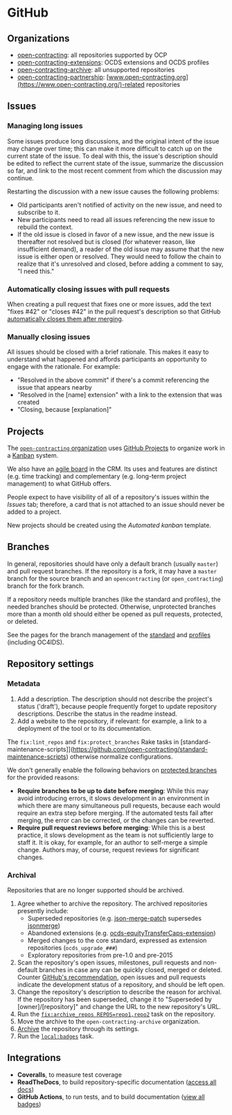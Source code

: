 # GitHub

## Organizations

* [open-contracting](https://github.com/open-contracting/): all repositories supported by OCP
* [open-contracting-extensions](https://github.com/open-contracting-extensions/): OCDS extensions and OCDS profiles
* [open-contracting-archive](https://github.com/open-contracting-archive/): all unsupported repositories
* [open-contracting-partnership](https://github.com/open-contracting-partnership/): [www.open-contracting.org](https://www.open-contracting.org/)-related repositories

## Issues

### Managing long issues

Some issues produce long discussions, and the original intent of the issue may change over time; this can make it more difficult to catch up on the current state of the issue. To deal with this, the issue's description should be edited to reflect the current state of the issue, summarize the discussion so far, and link to the most recent comment from which the discussion may continue.

Restarting the discussion with a new issue causes the following problems:

* Old participants aren't notified of activity on the new issue, and need to subscribe to it.
* New participants need to read all issues referencing the new issue to rebuild the context.
* If the old issue is closed in favor of a new issue, and the new issue is thereafter not resolved but is closed (for whatever reason, like insufficient demand), a reader of the old issue may assume that the new issue is either open or resolved. They would need to follow the chain to realize that it's unresolved and closed, before adding a comment to say, "I need this."

### Automatically closing issues with pull requests

When creating a pull request that fixes one or more issues, add the text "fixes #42" or "closes #42" in the pull request's description so that GitHub [automatically closes them after merging](https://help.github.com/articles/closing-issues-using-keywords/).

### Manually closing issues

All issues should be closed with a brief rationale. This makes it easy to understand what happened and affords participants an opportunity to engage with the rationale. For example:

* "Resolved in the above commit" if there's a commit referencing the issue that appears nearby
* "Resolved in the [name] extension" with a link to the extension that was created
* "Closing, because [explanation]"

## Projects

The [`open-contracting` organization](https://github.com/orgs/open-contracting/projects) uses [GitHub Projects](https://help.github.com/articles/about-project-boards/) to organize work in a [Kanban](https://en.wikipedia.org/wiki/Kanban) system.

We also have an [agile board](https://crm.open-contracting.org/projects/ocds-team-tools-development-portfolio/agile/board) in the CRM. Its uses and features are distinct (e.g. time tracking) and complementary (e.g. long-term project management) to what GitHub offers.

People expect to have visibility of all of a repository's issues within the *Issues* tab; therefore, a card that is not attached to an issue should never be added to a project.

New projects should be created using the *Automated kanban* template.

## Branches

In general, repositories should have only a default branch (usually `master`) and pull request branches. If the repository is a fork, it may have a `master` branch for the source branch and an `opencontracting` (or `open_contracting`) branch for the fork branch.

If a repository needs multiple branches (like the standard and profiles), the needed branches should be protected. Otherwise, unprotected branches more than a month old should either be opened as pull requests, protected, or deleted.

See the pages for the branch management of the [standard](../../standard/technical/repository) and [profiles](../../profiles/technical/repository) (including OC4IDS).

## Repository settings

### Metadata

1. Add a description. The description should not describe the project's status ('draft'), because people frequently forget to update repository descriptions. Describe the status in the readme instead.
1. Add a website to the repository, if relevant: for example, a link to a deployment of the tool or to its documentation.

The `fix:lint_repos` and `fix:protect_branches` Rake tasks in [standard-maintenance-scripts]](https://github.com/open-contracting/standard-maintenance-scripts) otherwise normalize configurations.

We don't generally enable the following behaviors on [protected branches](https://help.github.com/articles/about-protected-branches/) for the provided reasons:

* **Require branches to be up to date before merging**: While this may avoid introducing errors, it slows development in an environment in which there are many simultaneous pull requests, because each would require an extra step before merging. If the automated tests fail after merging, the error can be corrected, or the changes can be reverted.
* **Require pull request reviews before merging**: While this is a best practice, it slows development as the team is not sufficiently large to staff it. It is okay, for example, for an author to self-merge a simple change. Authors may, of course, request reviews for significant changes.

### Archival

Repositories that are no longer supported should be archived.

1. Agree whether to archive the repository. The archived repositories presently include:
    * Superseded repositories (e.g. [json-merge-patch](https://github.com/OpenDataServices/json-merge-patch) supersedes [jsonmerge](https://github.com/open-contracting-archive/jsonmerge))
    * Abandoned extensions (e.g. [ocds-equityTransferCaps-extension](https://github.com/open-contracting-archive/ocds-equityTransferCaps-extension))
    * Merged changes to the core standard, expressed as extension repositories (`ocds_upgrade_###`)
    * Exploratory repositories from pre-1.0 and pre-2015
1. Scan the repository's open issues, milestones, pull requests and non-default branches in case any can be quickly closed, merged or deleted. Counter [GitHub's recommendation](https://help.github.com/articles/about-archiving-repositories/), open issues and pull requests indicate the development status of a repository, and should be left open.
1. Change the repository's description to describe the reason for archival. If the repository has been superseded, change it to "Superseded by [owner]/[repository]" and change the URL to the new repository's URL.
1. Run the [`fix:archive_repos REPOS=repo1,repo2`](https://github.com/open-contracting/standard-maintenance-scripts#change-github-repository-configuration) task on the repository.
1. Move the archive to the `open-contracting-archive` organization.
1. [Archive](https://help.github.com/articles/about-archiving-repositories/) the repository through its settings.
1. Run the [`local:badges`](https://github.com/open-contracting/standard-maintenance-scripts#change-github-repository-configuration) task.

## Integrations

* **Coveralls**, to measure test coverage
* **ReadTheDocs**, to build repository-specific documentation ([access all docs](https://github.com/open-contracting/standard-maintenance-scripts/blob/master/badges.md#readme))
* **GitHub Actions**, to run tests, and to build documentation ([view all badges](https://github.com/open-contracting/standard-maintenance-scripts/blob/master/badges.md#readme))
